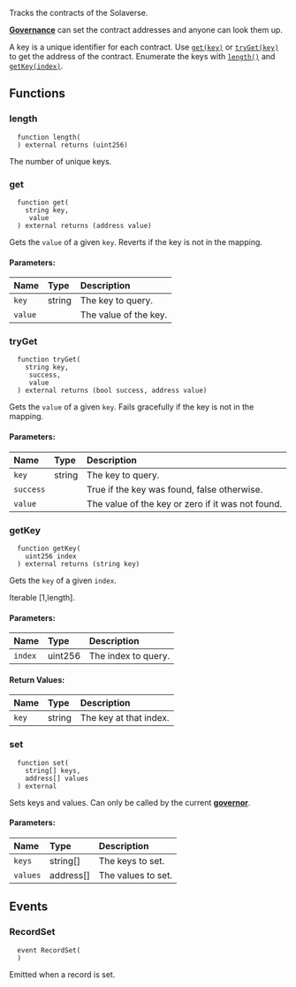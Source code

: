 Tracks the contracts of the Solaverse.

[**Governance**](/docs/protocol/governance) can set the contract addresses and anyone can look them up.

A key is a unique identifier for each contract. Use [`get(key)`](#get) or [`tryGet(key)`](#tryget) to get the address of the contract. Enumerate the keys with [`length()`](#length) and [`getKey(index)`](#getkey).


## Functions
### length
```solidity
  function length(
  ) external returns (uint256)
```
The number of unique keys.



### get
```solidity
  function get(
    string key,
     value
  ) external returns (address value)
```
Gets the `value` of a given `key`.
Reverts if the key is not in the mapping.


#### Parameters:
| Name | Type | Description                                                          |
| :--- | :--- | :------------------------------------------------------------------- |
|`key` | string | The key to query.
|`value` |  | The value of the key.

### tryGet
```solidity
  function tryGet(
    string key,
     success,
     value
  ) external returns (bool success, address value)
```
Gets the `value` of a given `key`.
Fails gracefully if the key is not in the mapping.


#### Parameters:
| Name | Type | Description                                                          |
| :--- | :--- | :------------------------------------------------------------------- |
|`key` | string | The key to query.
|`success` |  | True if the key was found, false otherwise.
|`value` |  | The value of the key or zero if it was not found.

### getKey
```solidity
  function getKey(
    uint256 index
  ) external returns (string key)
```
Gets the `key` of a given `index`.

Iterable [1,length].

#### Parameters:
| Name | Type | Description                                                          |
| :--- | :--- | :------------------------------------------------------------------- |
|`index` | uint256 | The index to query.

#### Return Values:
| Name                           | Type          | Description                                                                  |
| :----------------------------- | :------------ | :--------------------------------------------------------------------------- |
|`key`| string | The key at that index.
### set
```solidity
  function set(
    string[] keys,
    address[] values
  ) external
```
Sets keys and values.
Can only be called by the current [**governor**](/docs/protocol/governance).


#### Parameters:
| Name | Type | Description                                                          |
| :--- | :--- | :------------------------------------------------------------------- |
|`keys` | string[] | The keys to set.
|`values` | address[] | The values to set.

## Events
### RecordSet
```solidity
  event RecordSet(
  )
```
Emitted when a record is set.


